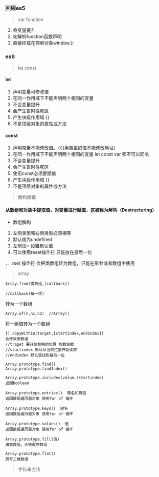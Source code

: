 ### 回顾es5

> var function
1. 会变量提升
2. 先解析function函数声明
3. 直接挂载在顶层对象window上


### es6

> let const 

#### let

1. 声明变量可修改值
2. 在同一作用域下不能声明两个相同的变量
3. 不会变量提升
4. 会产生暂时性死区
5. 产生块级作用域  {}
6. 不是顶层对象的属性或方法

#### const

1. 声明常量不能修改值。（引用类型的值不能修改地址）
2. 在同一作用域下不能声明两个相同的变量  let const var 都不可以同名
3. 不会变量提升
4. 会产生暂时性死区
5. 使用const必须要赋值
6. 产生块级作用域  {}
7. 不是顶层对象的属性或方法


> 解构赋值

#### 从数组和对象中提取值，对变量进行赋值，这被称为解构（Destructuring）

- 数组解构
1. 左侧类型和右侧类型必须相等
2. 默认值为undefined
3. 左侧加= 设置默认值
4. 可以使用reset操作符 只能放在最后一位

`...`rset 操作符 会把类数组转为数组，只能在形参或者数组中使用


> array

```
Array.from(类数组,[callback])

//callback(每一项) 
```
转为一个数组

```
Array.of(n,n1,n2)  //Array()
```
将一组值转为一个数组

```
[].copyWithin(target,[startindex,endindex])
会修改原数组
//traget 要开始替换的位置 负数倒数
//startindex 默认从当前位置开始读取
//endindex 默认查找到最后一位
```

```
Array.prototype.find()
Array.prototype.findIndex()
```

```
Array.prototype.includes(value,?startindex)
返回boolean
```

```
Array.prototype.entries()  键名和键值
返回数组遍历器对象 使用for of 循环
```
```
Array.prototype.keys()  键名
返回数组遍历器对象 使用for of 循环
```
```
Array.prototype.values()  值
返回数组遍历器对象 使用for of 循环
```

```
Array.prototype.fill(值)  
填充数组，会修改原数组
```
```
Array.prototype.flat()
展开二维数组
```

> 字符串方法







